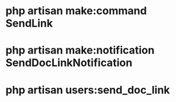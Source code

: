 # php artisan make:command SendLink
# php artisan make:notification SendDocLinkNotification
# php artisan users:send_doc_link
# 